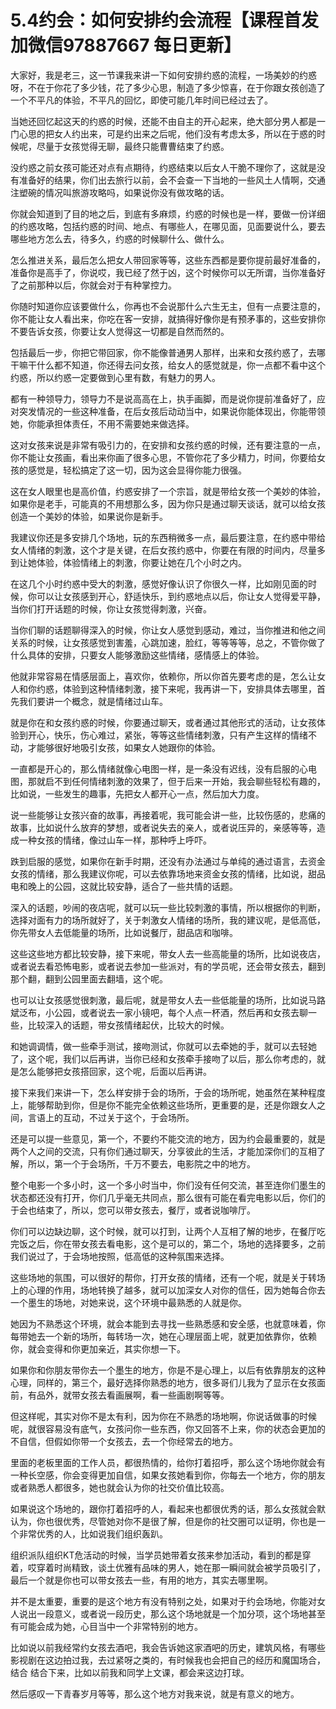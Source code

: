 # 5.4约会：如何安排约会流程【课程首发加微信97887667 每日更新】

大家好，我是老三，这一节课我来讲一下如何安排约惑的流程，一场美妙的约惑呀，不在于你花了多少钱，花了多少心思，制造了多少惊喜，在于你跟女孩创造了一个不平凡的体验，不平凡的回忆，即使可能几年时间已经过去了。

当她还回忆起这天的约惑的时候，还能不由自主的开心起来，绝大部分男人都是一门心思的把女人约出来，可是约出来之后呢，他们没有考虑太多，所以在于惑的时候呢，尽量于女孩觉得无聊，最终只能曹曹结束了约惑。

没约惑之前女孩可能还对点有点期待，约惑结束以后女人干脆不理你了，这就是没有准备好的结果，你们出去旅行以前，会不会查一下当地的一些风土人情啊，交通注塑碗的情况叫旅游攻略吗，如果说你没有做攻略的话。

你就会知道到了目的地之后，到底有多麻烦，约惑的时候也是一样，要做一份详细的约惑攻略，包括约惑的时间、地点、有哪些人，在哪见面，见面要说什么，要去哪些地方怎么去，待多久，约惑的时候聊什么、做什么。

怎么推进关系，最后怎么把女人带回家等等，这些东西都是要你提前最好准备的，准备你是高手了，你说哎，我已经了然于凶，这个时候你可以无所谓，当你准备好了之前那种以后，你就会对于有种掌控力。

你随时知道你应该要做什么，你再也不会说那什么六生无主，但有一点要注意的，你不能让女人看出来，你吃在客一安排，就搞得好像你是有预矛事的，这些安排你不要告诉女孩，你要让女人觉得这一切都是自然而然的。

包括最后一步，你把它带回家，你不能像普通男人那样，出来和女孩约惑了，去哪干嘛干什么都不知道，你还得去问女孩，给女人的感觉就是，你一点都不看中这个约惑，所以约惑一定要做到心里有数，有魅力的男人。

都有一种领导力，领导力不是说高高在上，执手画脚，而是说你提前准备好了，应对突发情况的一些这种准备，在后女孩后动动当中，如果说你能体现出，你能带领她，你能承担体责任，不用不需要她来做选择。

这对女孩来说是非常有吸引力的，在安排和女孩约惑的时候，还有要注意的一点，你不能让女孩画，看出来你画了很多心思，不管你花了多少精力，时间，你要给女孩的感觉是，轻松搞定了这一切，因为这会显得你能力很强。

这在女人眼里也是高价值，约惑安排了一个宗旨，就是带给女孩一个美妙的体验，如果你是老手，可能真的不用想那么多，因为你只是通过聊天谈话，就可以给女孩创造一个美妙的体验，如果说你是新手。

我建议你还是多安排几个场地，玩的东西稍微多一点，最后要注意，在约惑中带给女人情绪的刺激，这个才是关键，在后女孩约惑中，你要在有限的时间内，尽量多到让她体验，体验情绪上的刺激，你要让她在几个小时之内。

在这几个小时约惑中受大的刺激，感觉好像认识了你很久一样，比如刚见面的时候，你可以让女孩感到开心，舒适快乐，到约惑地点以后，你让女人觉得爱平静，当你们打开话题的时候，你让女孩觉得刺激，兴奋。

当你们聊的话题聊得深入的时候，你让女人感觉到感动，难过，当你推进和他之间关系的时候，让女孩感觉到害羞，心跳加速，脸红，等等等等，总之，不管你做了什么具体的安排，只要女人能够激励这些情绪，感情感上的体验。

他就非常容易在情感层面上，喜欢你，依赖你，所以你首先要考虑的是，怎么让女人和你约惑，体验到这种情绪刺激，接下来呢，我再讲一下，安排具体去哪里，首先我们要讲一个概念，就是情绪过山车。

就是你在和女孩约惑的时候，你要通过聊天，或者通过其他形式的活动，让女孩体验到开心，快乐，伤心难过，紧张，等等这些情绪刺激，只有产生这样的情绪不动，才能够很好地吸引女孩，如果女人她跟你的体验。

一直都是开心的，那么情绪就像心电图一样，是一条没有迟线，没有启服的心电图，那就启不到任何情绪刺激的效果了，但于后来一开始，我会聊些轻松有趣的，比如说，一些发生的趣事，先把女人都开心一点，然后加大力度。

说一些能够让女孩兴奋的故事，再接着呢，我可能会讲一些，比较伤感的，悲痛的故事，比如说什么放弃的梦想，或者说失去的亲人，或者说压异的，亲感等等，造成一种女孩的情绪，像过山车一样，那种呼上呼吓。

跌到启服的感觉，如果你在新手时期，还没有办法通过与单纯的通过语言，去资金女孩的情绪，那么我建议你呢，可以去依靠场地来资金女孩的情绪，比如说，甜品电和晚上的公园，这就比较安静，适合了一些共情的话题。

深入的话题，吵闹的夜店呢，就可以玩一些比较刺激的事情，所以根据你的判断，选择对面有力的场所就好了，关于刺激女人情绪的场所，我的建议呢，是低高低，你先带女人去低能量的场所，比如说餐厅，甜品店和咖啡。

这些这些地方都比较安静，接下来呢，带女人去一些高能量的场所，比如说夜店，或者说去看恐怖电影，或者说去参加一些派对，有的学员呢，还会带女孩去，翻到那个翻，翻到公园里面去翻墙，这个呢。

也可以让女孩感觉很刺激，最后呢，就是带女人去一些低能量的场所，比如说马路斌泛布，小公园，或者说去一家小镜吧，每个人点一杯酒，然后再和女孩去聊一些，比较深入的话题，带女孩情绪起伏，比较大的时候。

和她调调情，做一些牵手测试，接吻测试，你就可以去牵她的手，就可以去轻她了，这个呢，我们以后再讲，当你已经和女孩牵手接吻了以后，那么你考虑的，就是怎么能够把女孩搭回家，这个呢，后面以后再讲。

接下来我们来讲一下，怎么样安排于会的场所，于会的场所呢，她虽然在某种程度上，能够帮助到你，但是你不能完全依赖这些场所，更重要的是，还是你跟女人之间，言语上的互动，不过关于这个，于会场所。

还是可以提一些意见，第一个，不要约不能交流的地方，因为约会最重要的，就是两个人之间的交流，只有你们通过聊天，分享彼此的生活，才能加深你们的互相了解，所以，第一个于会场所，千万不要去，电影院之中的地方。

整个电影一个多小时，这一个多小时当中，你们没有任何交流，甚至连你们墨生的状态都还没有打开，你们几乎毫无共同点，那么很有可能在看完电影以后，你们的于会也结束了，所以，您可以带女孩去，餐厅，或者说咖啡厅。

你们可以边缺边聊，这个时候，就可以打到，让两个人互相了解的地步，在餐厅吃完饭之后，你在带女孩去看电影，这个是可以的，第二个，场地的选择要多，之前我们说过了，于会场地按照，低高低的这种氛围来选择。

这些场地的氛围，可以很好的帮你，打开女孩的情绪，还有一个呢，就是关于转场上的心理的作用，场地转换了越多，就可以加深女人对你的信任，因为她每合你去一个墨生的场地，对她来说，这个环境中最熟悉的人就是你。

她因为不熟悉这个环境，就会本能到去寻找一些熟悉感和安全感，也就意味着，你每带她去一个新的场所，每转场一次，她在心理层面上呢，就更加依靠你，依赖你，就会变得和你更加亲近，其实你想一下。

如果你和你朋友带你去一个墨生的地方，你是不是心理上，以后有依靠朋友的这种心理，同样的，第三个，最好选择你熟悉的地方，很多哥们儿我为了显示在女孩面前，有品外，就带女孩去看画展啊，看一些画剧啊等等。

但这样呢，其实对你不是太有利，因为你在不熟悉的场地啊，你说话做事的时候呢，就很容易没有底气，女孩问你一些东西，你又回答不上来，你的状态会更加的不自信，但假如你带一个女孩去，去一个你经常去的地方。

里面的老板里面的工作人员，都很热情的，给你打着招呼，那么这个场地你就会有一种长空感，你会变得更加自信，如果女孩她看到你，你每去一个地方，你的朋友或者熟悉人都很多，她也就会认为你的社交价值比较高。

如果说这个场地的，跟你打着招呼的人，看起来也都很优秀的话，那么女孩就会默认为，你也很优秀，尽管她对你不是很了解，但是你的社交圈可以证明，你也是一个非常优秀的人，比如说我们组织轰趴。

组织派队组织KT危活动的时候，当学员她带着女孩来参加活动，看到的都是穿着，哎穿着时尚精致，谈土优雅有品味的男人，她在那一瞬间就会被学员吸引了，最后一个就是你也可以带女孩去一些，有用的地方，其实去哪里啊。

并不是太重要，重要的是这个地方有没有特别之处，如果对于约会场地，你能对女人说出一段意义，或者说一段历史，那么这个场地就是一个加分项，这个场地甚至有可能会成为她，心目当中一个非常特别的地方。

比如说以前我经常约女孩去酒吧，我会告诉她这家酒吧的历史，建筑风格，有哪些影视剧在这边拍过我，去过紧呀之类的，有时候我也会把自己的经历和魔国场合，结合 结合下来，比如以前我和同学上文课，都会来这边打球。

然后感叹一下青春岁月等等，那么这个地方对我来说，就是有意义的地方。